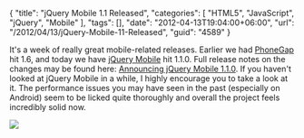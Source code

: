 {
	"title": "jQuery Mobile 1.1 Released",
	"categories": [
		"HTML5",
		"JavaScript",
		"jQuery",
		"Mobile"
	],
	"tags": [],
	"date": "2012-04-13T19:04:00+06:00",
	"url": "/2012/04/13/jQuery-Mobile-11-Released",
	"guid": "4589"
}

It's a week of really great mobile-related releases. Earlier we had <a href="http://www.phonegap.com">PhoneGap</a> hit 1.6, and today we have <a href="http://www.jquerymobile.com">jQuery Mobile</a> hit 1.1.0. Full release notes on the changes may be found here: <a href="http://jquerymobile.com/blog/2012/04/13/announcing-jquery-mobile-1-1-0/">Announcing jQuery Mobile 1.1.0</a>. If you haven't looked at jQuery Mobile in a while, I highly encourage you to take a look at it. The performance issues you may have seen in the past (especially on Android) seem to be licked quite thoroughly and overall the project feels incredibly solid now. 

<img src="http://www.raymondcamden.com/images/jquery-mobile-11.png" />